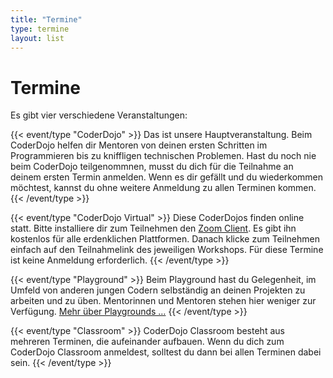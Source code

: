 ```yaml
---
title: "Termine"
type: termine
layout: list
---
```


# Termine

Es gibt vier verschiedene Veranstaltungen:

{{< event/type "CoderDojo" >}}
Das ist unsere Hauptveranstaltung. Beim CoderDojo helfen dir Mentoren von deinen ersten Schritten im Programmieren bis zu kniffligen technischen Problemen. Hast du noch nie beim CoderDojo teilgenommnen, musst du dich für die Teilnahme an deinem ersten Termin anmelden. Wenn es dir gefällt und du wiederkommen möchtest, kannst du ohne weitere Anmeldung zu allen Terminen kommen.
{{< /event/type >}}

{{< event/type "CoderDojo Virtual" >}}
Diese CoderDojos finden online statt. Bitte installiere dir zum Teilnehmen den [Zoom Client](https://zoom.us/download). Es gibt ihn kostenlos für alle erdenklichen Plattformen. Danach klicke zum Teilnehmen einfach auf den Teilnahmelink des jeweiligen Workshops. Für diese Termine ist keine Anmeldung erforderlich.
{{< /event/type >}}

{{< event/type "Playground" >}}
Beim Playground hast du Gelegenheit, im Umfeld von anderen jungen Codern selbständig an deinen Projekten zu arbeiten und zu üben. Mentorinnen und Mentoren stehen hier weniger zur Verfügung. [Mehr über Playgrounds …](/info/playgrounds)
{{< /event/type >}}

{{< event/type "Classroom" >}}
CoderDojo Classroom besteht aus mehreren Terminen, die aufeinander aufbauen. Wenn du dich zum CoderDojo Classroom anmeldest, solltest du dann bei allen Terminen dabei sein.
{{< /event/type >}}
